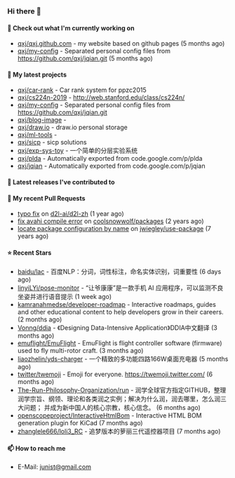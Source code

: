 ### Hi there 👋

#### 👷 Check out what I'm currently working on

- [qxj/qxj.github.com](https://github.com/qxj/qxj.github.com) - my website based on github pages (5 months ago)
- [qxj/my-config](https://github.com/qxj/my-config) - Separated personal config files from https://github.com/qxj/jqian.git (5 months ago)

#### 🌱 My latest projects

- [qxj/car-rank](https://github.com/qxj/car-rank) - Car rank system for ppzc2015
- [qxj/cs224n-2019](https://github.com/qxj/cs224n-2019) - http://web.stanford.edu/class/cs224n/
- [qxj/my-config](https://github.com/qxj/my-config) - Separated personal config files from https://github.com/qxj/jqian.git
- [qxj/blog-image](https://github.com/qxj/blog-image) - 
- [qxj/draw.io](https://github.com/qxj/draw.io) - draw.io personal storage
- [qxj/ml-tools](https://github.com/qxj/ml-tools) - 
- [qxj/sicp](https://github.com/qxj/sicp) - sicp solutions
- [qxj/exp-sys-toy](https://github.com/qxj/exp-sys-toy) - 一个简单的分层实验系统
- [qxj/plda](https://github.com/qxj/plda) - Automatically exported from code.google.com/p/plda
- [qxj/jqian](https://github.com/qxj/jqian) - Automatically exported from code.google.com/p/jqian

#### 🔭 Latest releases I've contributed to


#### 🔨 My recent Pull Requests

- [typo fix](https://github.com/d2l-ai/d2l-zh/pull/999) on [d2l-ai/d2l-zh](https://github.com/d2l-ai/d2l-zh) (1 year ago)
- [fix avahi compile error](https://github.com/coolsnowwolf/packages/pull/39) on [coolsnowwolf/packages](https://github.com/coolsnowwolf/packages) (2 years ago)
- [locate package configuration by name](https://github.com/jwiegley/use-package/pull/191) on [jwiegley/use-package](https://github.com/jwiegley/use-package) (7 years ago)

#### ⭐ Recent Stars

- [baidu/lac](https://github.com/baidu/lac) - 百度NLP：分词，词性标注，命名实体识别，词重要性 (6 days ago)
- [linyiLYi/pose-monitor](https://github.com/linyiLYi/pose-monitor) - “让爷康康”是一款手机 AI 应用程序，可以监测不良坐姿并进行语音提示 (1 week ago)
- [kamranahmedse/developer-roadmap](https://github.com/kamranahmedse/developer-roadmap) - Interactive roadmaps, guides and other educational content to help developers grow in their careers. (2 months ago)
- [Vonng/ddia](https://github.com/Vonng/ddia) - 《Designing Data-Intensive Application》DDIA中文翻译 (3 months ago)
- [emuflight/EmuFlight](https://github.com/emuflight/EmuFlight) - EmuFlight is flight controller software (firmware) used to fly multi-rotor craft. (3 months ago)
- [liaozhelin/yds-charger](https://github.com/liaozhelin/yds-charger) - 一个精致的多功能四路166W桌面充电器 (5 months ago)
- [twitter/twemoji](https://github.com/twitter/twemoji) - Emoji for everyone. https://twemoji.twitter.com/ (6 months ago)
- [The-Run-Philosophy-Organization/run](https://github.com/The-Run-Philosophy-Organization/run) - 润学全球官方指定GITHUB，整理润学宗旨、纲领、理论和各类润之实例；解决为什么润，润去哪里，怎么润三大问题； 并成为新中国人的核心宗教，核心信念。 (6 months ago)
- [openscopeproject/InteractiveHtmlBom](https://github.com/openscopeproject/InteractiveHtmlBom) - Interactive HTML BOM generation plugin for KiCad (7 months ago)
- [zhanglele666/loli3_RC](https://github.com/zhanglele666/loli3_RC) - 追梦版本的萝丽三代遥控器项目 (7 months ago)

#### 📫 How to reach me

- E-Mail: junist@gmail.com


